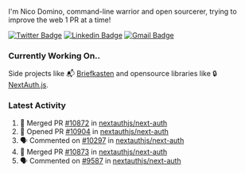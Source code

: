 
I'm Nico Domino, command-line warrior and open sourcerer, trying to improve the web 1 PR at a time!

[![Twitter Badge](https://img.shields.io/badge/-@ndom91-1ca0f1?style=flat-square&labelColor=1ca0f1&logo=twitter&logoColor=white&link=https://twitter.com/ndom91)](https://twitter.com/ndom91) [![Linkedin Badge](https://img.shields.io/badge/-ndom91-blue?style=flat-square&logo=Linkedin&logoColor=white&link=https://www.linkedin.com/in/ndom91/)](https://www.linkedin.com/in/ndom91/) [![Gmail Badge](https://img.shields.io/badge/-yo@ndo.dev-c14438?style=flat-square&logo=mail.ru&logoColor=white&link=mailto:yo@ndo.dev)](mailto:yo@ndo.dev)

### Currently Working On..

Side projects like 📬 [Briefkasten](https://briefkastenhq.com) and opensource libraries like 🔒 [NextAuth.js](https://github.com/nextauthjs/next-auth).

<!--START_SECTION_PROFILE_VIEWS:readme-info-->
<!--END_SECTION_PROFILE_VIEWS:readme-info-->

<!--START_SECTION_DAILY_COMMIT:readme-info-->
<!--END_SECTION_DAILY_COMMIT:readme-info-->

<!--START_SECTION_WEEKLY_COMMIT:readme-info-->
<!--END_SECTION_WEEKLY_COMMIT:readme-info-->

### Latest Activity

<!--START_SECTION:activity-->
1. 🎉 Merged PR [#10872](https://github.com/nextauthjs/next-auth/pull/10872) in [nextauthjs/next-auth](https://github.com/nextauthjs/next-auth)
2. 💪 Opened PR [#10904](https://github.com/nextauthjs/next-auth/pull/10904) in [nextauthjs/next-auth](https://github.com/nextauthjs/next-auth)
3. 🗣 Commented on [#10297](https://github.com/nextauthjs/next-auth/pull/10297#issuecomment-2108274362) in [nextauthjs/next-auth](https://github.com/nextauthjs/next-auth)
4. 🎉 Merged PR [#10873](https://github.com/nextauthjs/next-auth/pull/10873) in [nextauthjs/next-auth](https://github.com/nextauthjs/next-auth)
5. 🗣 Commented on [#9587](https://github.com/nextauthjs/next-auth/pull/9587#issuecomment-2106375370) in [nextauthjs/next-auth](https://github.com/nextauthjs/next-auth)
<!--END_SECTION:activity-->
